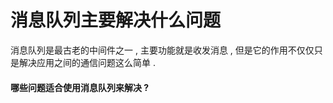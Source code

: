 # 消息队列主要解决什么问题

消息队列是最古老的中间件之一 , 主要功能就是收发消息 , 但是它的作用不仅仅只是解决应用之间的通信问题这么简单 .

#### 哪些问题适合使用消息队列来解决 ?





